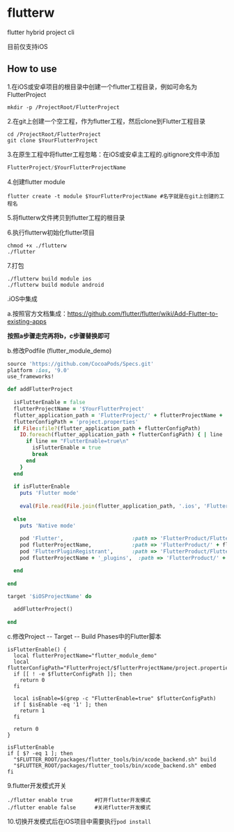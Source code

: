 # flutterw
flutter hybrid project cli

目前仅支持iOS



## How to use

1.在iOS或安卓项目的根目录中创建一个flutter工程目录，例如可命名为FlutterProject

```shell
mkdir -p /ProjectRoot/FlutterProject
```



2.在git上创建一个空工程，作为flutter工程，然后clone到Flutter工程目录

```shell
cd /ProjectRoot/FlutterProject
git clone $YourFlutterProject
```



3.在原生工程中将flutter工程忽略：在iOS或安卓主工程的.gitignore文件中添加 

```c
FlutterProject/$YourFlutterProjectName
```



4.创建flutter module

```shell
flutter create -t module $YourFlutterProjectName #名字就是在git上创建的工程名
```



5.将flutterw文件拷贝到flutter工程的根目录



6.执行flutterw初始化flutter项目

```shell
chmod +x ./flutterw
./flutter
```



7.打包

```shell
./flutterw build module ios
./flutterw build module android
```



.iOS中集成

a.按照官方文档集成：https://github.com/flutter/flutter/wiki/Add-Flutter-to-existing-apps

**按照a步骤走完再将b，c步骤替换即可**

b.修改Podfile (flutter_module_demo)

```ruby
source 'https://github.com/CocoaPods/Specs.git'
platform :ios, '9.0'
use_frameworks!

def addFlutterProject
  
  isFlutterEnable = false
  flutterProjectName = '$YourFlutterProject'
  flutter_application_path = 'FlutterProject/' + flutterProjectName + '/'
  flutterConfigPath = 'project.properties'
  if File::file?(flutter_application_path + flutterConfigPath)
    IO.foreach(flutter_application_path + flutterConfigPath) { | line |
      if line == "FlutterEnable=true\n"
        isFlutterEnable = true
        break
      end
    }
  end
  
  if isFlutterEnable
    puts 'Flutter mode'
    
    eval(File.read(File.join(flutter_application_path, '.ios', 'Flutter', 'podhelper.rb')), binding)
    
  else
    puts 'Native mode'
    
    pod 'Flutter',                      :path => 'FlutterProduct/Flutter'
    pod flutterProjectName,             :path => 'FlutterProduct/' + flutterProjectName
    pod 'FlutterPluginRegistrant',      :path => 'FlutterProduct/FlutterPluginRegistrant'
    pod flutterProjectName + '_plugins',  :path => 'FlutterProduct/' + flutterProjectName + '_plugins'

  end
  
end

target '$iOSProjectName' do
  
  addFlutterProject()
  
end
```

c.修改Project -- Target -- Build Phases中的Flutter脚本

```shell
isFlutterEnable() {
  local flutterProjectName="flutter_module_demo"
  local flutterConfigPath="FlutterProject/$flutterProjectName/project.properties"
  if [[ ! -e $flutterConfigPath ]]; then
    return 0
  fi

  local isEnable=$(grep -c "FlutterEnable=true" $flutterConfigPath)
  if [ $isEnable -eq '1' ]; then
    return 1
  fi

  return 0
}

isFlutterEnable
if [ $? -eq 1 ]; then
  "$FLUTTER_ROOT/packages/flutter_tools/bin/xcode_backend.sh" build
  "$FLUTTER_ROOT/packages/flutter_tools/bin/xcode_backend.sh" embed
fi
```



9.flutter开发模式开关

```shell
./flutter enable true		#打开flutter开发模式
./flutter enable false	    #关闭flutter开发模式
```



10.切换开发模式后在iOS项目中需要执行`pod install`

